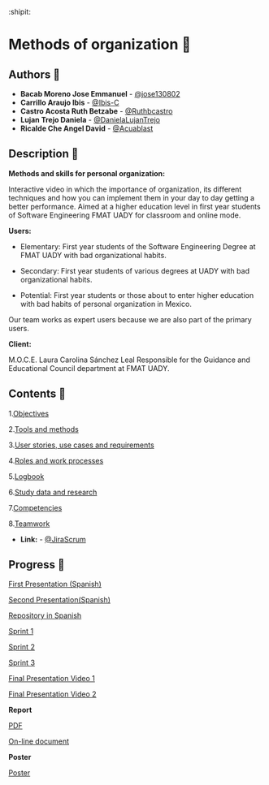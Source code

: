 :shipit:
# Methods of organization :notebook:

## Authors :pencil:
* **Bacab Moreno Jose Emmanuel** - [@jose130802](https://github.com/jose130802 "jose130802")
* **Carrillo Araujo Ibis** - [@Ibis-C](https://github.com/Ibis-C "@Ibis-C")
* **Castro Acosta Ruth Betzabe** - [@Ruthbcastro](https://github.com/Ruthbcastro "@Ruthbcastro")
* **Lujan Trejo Daniela** - [@DanielaLujanTrejo](https://github.com/DanielaLujanTrejo "@DanielaLujanTrejo") 
* **Ricalde Che Angel David** - [@Acuablast](https://github.com/Acuablast "@JAcuablast")


## Description :page_facing_up:

**Methods and skills for personal organization:**

Interactive video in which the importance of organization, its different techniques and how you can implement them in your day to day getting a better performance. Aimed at a higher education level in first year students of Software Engineering FMAT UADY for classroom and online mode.

**Users:** 
- Elementary: First year students of the Software Engineering Degree at FMAT UADY with bad organizational habits.

- Secondary: First year students of various degrees at UADY with bad organizational habits.


- Potential: First year students or those about to enter higher education with bad habits of personal organization in Mexico.

Our team works as expert users because we are also part of the primary users.

**Client:**

M.O.C.E. Laura Carolina Sánchez Leal Responsible for the Guidance and Educational Council department at FMAT UADY.

## Contents :scroll:

1.[Objectives](https://github.com/DanielaLujanTrejo/Methods-of-organization-/blob/Final-delivery/Documentation/1.%20Objectives.md#general-objective "Objectives")

2.[Tools and methods](https://github.com/DanielaLujanTrejo/Methods-of-organization-/blob/Final-delivery/Documentation/2.%20Tools%20and%20Methods.md#tools-and-methods "Tools and methods")

3.[User stories, use cases and requirements](https://github.com/DanielaLujanTrejo/Methods-of-organization-/blob/Final-delivery/Documentation/3.%20User%20Stories%20and%20non-functional%20requirements.md#user-stories-and-requirements "User Stories and Requirements")

4.[Roles and work processes](https://github.com/DanielaLujanTrejo/Methods-of-organization-/blob/Final-delivery/Documentation/4.%20Roles%20and%20work%20processes.md#work-process "Roles and work processes")

5.[Logbook](https://github.com/DanielaLujanTrejo/Methods-of-organization-/blob/Final-delivery/Documentation/5.%20Logbook.md#logbook "Logbook")

6.[Study data and research](https://github.com/DanielaLujanTrejo/Methods-of-organization-/blob/Final-delivery/Documentation/6.%20Study%20data%20and%20research.md "Study data and research")

7.[Competencies](https://github.com/DanielaLujanTrejo/Methods-of-organization-/blob/Final-delivery/Documentation/7.%20Competencies.md#competencies "Competencies")

8.[Teamwork](https://github.com/DanielaLujanTrejo/Methods-of-organization-/blob/Final-delivery/Documentation/8.%20Teamwork.md#teamwork "Teamwork")

* **Link:** - [@JiraScrum](https://metodos-de-organizacion.atlassian.net/jira/software/projects/PFIS/boards/2)

## Progress :bookmark_tabs:
[First Presentation (Spanish)](https://drive.google.com/file/d/1F0vofleelqB5JcEyuFYQqAPxitU4AYgu/view "First Presentation")

[Second Presentation(Spanish)](https://drive.google.com/file/d/1ep6Cnb9KUwBt8I_DcG6udEol8-JouwQL/view?usp=sharing "Second Presentation")

[Repository in Spanish](https://github.com/Ibis-C/Metodos-de-organizacion#métodos-de-organización-notebook "Repository in Spanish")

[Sprint 1](https://github.com/DanielaLujanTrejo/Methods-of-organization-/blob/Final-delivery/Documentation/Sprint%201.md#increase-of-the-product "Sprint 1")

[Sprint 2](https://github.com/DanielaLujanTrejo/Methods-of-organization-/blob/Final-delivery/Documentation/Sprint%202.md#increased-product "Sprint 2")

[Sprint 3](https://github.com/DanielaLujanTrejo/Methods-of-organization-/blob/Final-delivery/Documentation/Sprint%203.md#increase-of-the-product "Sprint 3")

[Final Presentation Video 1](https://www.youtube.com/watch?v=YnCh3m8OVhI&feature=youtu.be)

[Final Presentation Video 2](https://www.youtube.com/watch?v=bhgEax-9Ajw&feature=youtu.be)

**Report**

[PDF](https://drive.google.com/file/d/163TTLMMWCVxch7Y9ThidSrmFA8S2MmMp/view?usp=sharing)

[On-line document](https://docs.google.com/document/d/1dH0mGN-dgPjgjv7Lc3s9dGK8R47kA7iAj8U0XFTuD6c/edit)

**Poster**

[Poster](https://drive.google.com/file/d/1TtnJgsyq3ZyXOKdmUZiKbB8bBKoWZqfH/view?usp=sharing)


